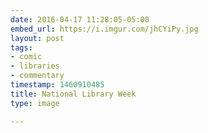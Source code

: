 ```yaml
---
date: 2016-04-17 11:28:05-05:00
embed_url: https://i.imgur.com/jhCYiPy.jpg
layout: post
tags:
- comic
- libraries
- commentary
timestamp: 1460910485
title: National Library Week
type: image

---
```

<img src="https://i.imgur.com/jhCYiPy.jpg" alt="" />

